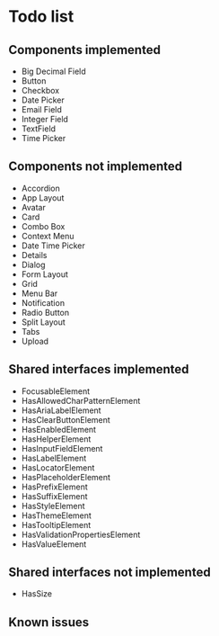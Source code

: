# Todo list

## Components implemented

- Big Decimal Field
- Button
- Checkbox
- Date Picker
- Email Field
- Integer Field
- TextField
- Time Picker

## Components not implemented

- Accordion
- App Layout
- Avatar
- Card
- Combo Box
- Context Menu
- Date Time Picker
- Details
- Dialog
- Form Layout
- Grid
- Menu Bar
- Notification
- Radio Button
- Split Layout
- Tabs
- Upload

## Shared interfaces implemented

- FocusableElement
- HasAllowedCharPatternElement
- HasAriaLabelElement
- HasClearButtonElement
- HasEnabledElement
- HasHelperElement
- HasInputFieldElement
- HasLabelElement
- HasLocatorElement
- HasPlaceholderElement
- HasPrefixElement
- HasSuffixElement
- HasStyleElement
- HasThemeElement
- HasTooltipElement
- HasValidationPropertiesElement
- HasValueElement

## Shared interfaces not implemented

- HasSize

## Known issues